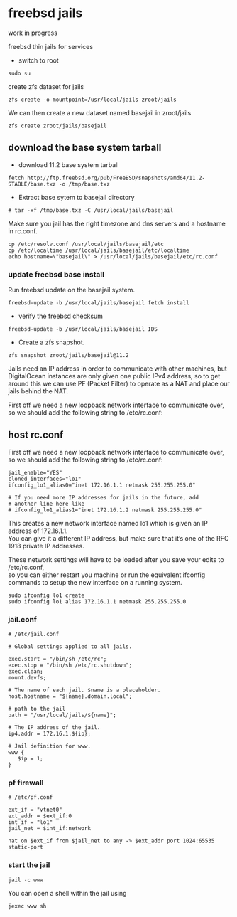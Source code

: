 # freebsd jails

work in progress

freebsd thin jails for services

* switch to root

```
sudo su
```

create zfs dataset for jails

```
zfs create -o mountpoint=/usr/local/jails zroot/jails
```

We can then create a new dataset named basejail in zroot/jails

```
zfs create zroot/jails/basejail
```

## download the base system tarball

* download 11.2 base system tarball

```
fetch http://ftp.freebsd.org/pub/FreeBSD/snapshots/amd64/11.2-STABLE/base.txz -o /tmp/base.txz
```

* Extract base sytem to basejail directory

```
# tar -xf /tmp/base.txz -C /usr/local/jails/basejail
```

Make sure you jail has the right timezone and dns servers and a hostname in rc.conf.

```
cp /etc/resolv.conf /usr/local/jails/basejail/etc
cp /etc/localtime /usr/local/jails/basejail/etc/localtime
echo hostname=\"basejail\" > /usr/local/jails/basejail/etc/rc.conf
```

### update freebsd base install

Run freebsd update on the basejail system.

```
freebsd-update -b /usr/local/jails/basejail fetch install
```

* verify the freebsd checksum

```
freebsd-update -b /usr/local/jails/basejail IDS
```

* Create a zfs snapshot.

```
zfs snapshot zroot/jails/basejail@11.2
```

Jails need an IP address in order to communicate with other machines, but DigitalOcean instances are only given one public IPv4 address, so to get around this we can use PF (Packet Filter) to operate as a NAT and place our jails behind the NAT.

First off we need a new loopback network interface to communicate over, so we should add the following string to /etc/rc.conf:

## host rc.conf

First off we need a new loopback network interface to communicate over, so we should add the following string to /etc/rc.conf:

```
jail_enable="YES"
cloned_interfaces="lo1"
ifconfig_lo1_alias0="inet 172.16.1.1 netmask 255.255.255.0"

# If you need more IP addresses for jails in the future, add
# another line here like
# ifconfig_lo1_alias1="inet 172.16.1.2 netmask 255.255.255.0"
```

This creates a new network interface named lo1 which is given an IP address of 172.16.1.1.  
You can give it a different IP address, but make sure that it’s one of the RFC 1918 private IP addresses.

These network settings will have to be loaded after you save your edits to /etc/rc.conf,  
so you can either restart you machine or run the equivalent ifconfig commands to setup the new interface on a running system.

```
sudo ifconfig lo1 create
sudo ifconfig lo1 alias 172.16.1.1 netmask 255.255.255.0
```

### jail.conf

```
# /etc/jail.conf

# Global settings applied to all jails.

exec.start = "/bin/sh /etc/rc";
exec.stop = "/bin/sh /etc/rc.shutdown";
exec.clean;
mount.devfs;

# The name of each jail. $name is a placeholder.
host.hostname = "${name}.domain.local";

# path to the jail
path = "/usr/local/jails/${name}";

# The IP address of the jail.
ip4.addr = 172.16.1.${ip};

# Jail definition for www.
www {
   $ip = 1;
}
```

### pf firewall

```
# /etc/pf.conf

ext_if = "vtnet0"
ext_addr = $ext_if:0
int_if = "lo1"
jail_net = $int_if:network

nat on $ext_if from $jail_net to any -> $ext_addr port 1024:65535 static-port 
```

### start the jail

```
jail -c www
```

You can open a shell within the jail using

```
jexec www sh
```
